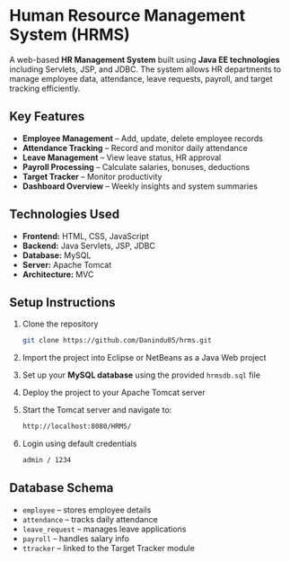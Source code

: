 
# Human Resource Management System (HRMS)

A  web-based **HR Management System** built using **Java EE technologies** including Servlets, JSP, and JDBC. The system allows HR departments to manage employee data, attendance, leave requests, payroll, and target tracking efficiently.

##  Key Features

-  **Employee Management** – Add, update, delete employee records  
-  **Attendance Tracking** – Record and monitor daily attendance  
-  **Leave Management** – View leave status, HR approval  
-  **Payroll Processing** – Calculate salaries, bonuses, deductions  
-  **Target Tracker** – Monitor productivity
-  **Dashboard Overview** – Weekly insights and system summaries  

## Technologies Used

- **Frontend:** HTML, CSS, JavaScript
- **Backend:** Java Servlets, JSP, JDBC  
- **Database:** MySQL  
- **Server:** Apache Tomcat  
- **Architecture:** MVC


## Setup Instructions

1. Clone the repository  
   ```sh
   git clone https://github.com/Danindu05/hrms.git

2. Import the project into Eclipse or NetBeans as a Java Web project

3. Set up your **MySQL database** using the provided `hrmsdb.sql` file

4. Deploy the project to your Apache Tomcat server

5. Start the Tomcat server and navigate to:  
   ```sh
   http://localhost:8080/HRMS/
6. Login using default credentials
   ```sh
   admin / 1234

## Database Schema

- `employee` – stores employee details  
- `attendance` – tracks daily attendance  
- `leave_request` – manages leave applications  
- `payroll` – handles salary info  
- `ttracker` – linked to the Target Tracker module



